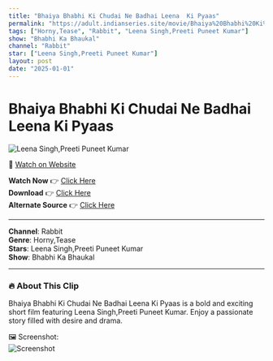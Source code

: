 ```yaml
---
title: "Bhaiya Bhabhi Ki Chudai Ne Badhai Leena  Ki Pyaas"
permalink: "https://adult.indianseries.site/movie/Bhaiya%20Bhabhi%20Ki%20Chudai%20Ne%20Badhai%20Leena%20%20Ki%20Pyaas"
tags: ["Horny,Tease", "Rabbit", "Leena Singh,Preeti Puneet Kumar"]
show: "Bhabhi Ka Bhaukal"
channel: "Rabbit"
star: ["Leena Singh,Preeti Puneet Kumar"]
layout: post
date: "2025-01-01"
---
```


# Bhaiya Bhabhi Ki Chudai Ne Badhai Leena  Ki Pyaas

![Leena Singh,Preeti Puneet Kumar](https://shorts.desisins.com/wp-content/uploads/2025/01/Bhaiya-Bhabhi-Leena-Preeti-rabbit-DesiSins.com_.jpg)

🔗 [Watch on Website](https://adult.indianseries.site/movie/Bhaiya%20Bhabhi%20Ki%20Chudai%20Ne%20Badhai%20Leena%20%20Ki%20Pyaas)

**Watch Now** 👉 [Click Here](https://adult.indianseries.site/movie/Bhaiya%20Bhabhi%20Ki%20Chudai%20Ne%20Badhai%20Leena%20%20Ki%20Pyaas)  
**Download** 👉 [Click Here](https://adult.indianseries.site/movie/Bhaiya%20Bhabhi%20Ki%20Chudai%20Ne%20Badhai%20Leena%20%20Ki%20Pyaas)  
**Alternate Source** 👉 [Click Here](https://adult.indianseries.site/movie/Bhaiya%20Bhabhi%20Ki%20Chudai%20Ne%20Badhai%20Leena%20%20Ki%20Pyaas)

---

**Channel**: Rabbit  
**Genre**: Horny,Tease  
**Stars**: Leena Singh,Preeti Puneet Kumar  
**Show**: Bhabhi Ka Bhaukal

---

### 🔥 About This Clip

Bhaiya Bhabhi Ki Chudai Ne Badhai Leena  Ki Pyaas is a bold and exciting short film featuring Leena Singh,Preeti Puneet Kumar. Enjoy a passionate story filled with desire and drama.
 
🖼️ Screenshot:  
![Screenshot](https://shorts.desisins.com/wp-content/uploads/2025/01/Bhaiya-Bhabhi-Leena-Preeti-rabbit-DesiSins.com_.jpg)
